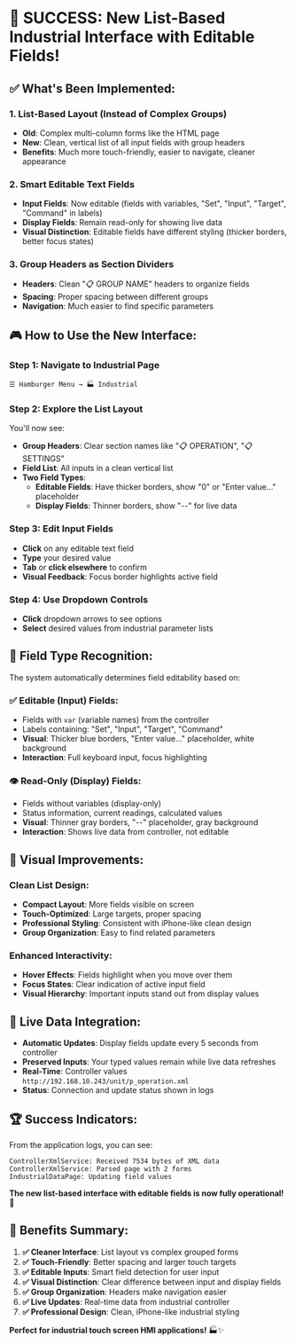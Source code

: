 # 🎉 **SUCCESS: New List-Based Industrial Interface with Editable Fields!**

## ✅ **What's Been Implemented:**

### **1. List-Based Layout (Instead of Complex Groups)**
- **Old**: Complex multi-column forms like the HTML page  
- **New**: Clean, vertical list of all input fields with group headers
- **Benefits**: Much more touch-friendly, easier to navigate, cleaner appearance

### **2. Smart Editable Text Fields**
- **Input Fields**: Now editable (fields with variables, "Set", "Input", "Target", "Command" in labels)
- **Display Fields**: Remain read-only for showing live data
- **Visual Distinction**: Editable fields have different styling (thicker borders, better focus states)

### **3. Group Headers as Section Dividers**
- **Headers**: Clean "📋 GROUP NAME" headers to organize fields
- **Spacing**: Proper spacing between different groups
- **Navigation**: Much easier to find specific parameters

## 🎮 **How to Use the New Interface:**

### **Step 1: Navigate to Industrial Page**
```
☰ Hamburger Menu → 🏭 Industrial
```

### **Step 2: Explore the List Layout**
You'll now see:
- **Group Headers**: Clear section names like "📋 OPERATION", "📋 SETTINGS" 
- **Field List**: All inputs in a clean vertical list
- **Two Field Types**:
  - **Editable Fields**: Have thicker borders, show "0" or "Enter value..." placeholder
  - **Display Fields**: Thinner borders, show "--" for live data

### **Step 3: Edit Input Fields**
- **Click** on any editable text field
- **Type** your desired value  
- **Tab** or **click elsewhere** to confirm
- **Visual Feedback**: Focus border highlights active field

### **Step 4: Use Dropdown Controls**
- **Click** dropdown arrows to see options
- **Select** desired values from industrial parameter lists

## 🎯 **Field Type Recognition:**

The system automatically determines field editability based on:

### **✅ Editable (Input) Fields:**
- Fields with `var` (variable names) from the controller
- Labels containing: "Set", "Input", "Target", "Command"
- **Visual**: Thicker blue borders, "Enter value..." placeholder, white background
- **Interaction**: Full keyboard input, focus highlighting

### **👁️ Read-Only (Display) Fields:**  
- Fields without variables (display-only)
- Status information, current readings, calculated values
- **Visual**: Thinner gray borders, "--" placeholder, gray background
- **Interaction**: Shows live data from controller, not editable

## 🎨 **Visual Improvements:**

### **Clean List Design:**
- **Compact Layout**: More fields visible on screen
- **Touch-Optimized**: Large targets, proper spacing
- **Professional Styling**: Consistent with iPhone-like clean design
- **Group Organization**: Easy to find related parameters

### **Enhanced Interactivity:**
- **Hover Effects**: Fields highlight when you move over them
- **Focus States**: Clear indication of active input field  
- **Visual Hierarchy**: Important inputs stand out from display values

## 🔄 **Live Data Integration:**

- **Automatic Updates**: Display fields update every 5 seconds from controller
- **Preserved Inputs**: Your typed values remain while live data refreshes
- **Real-Time**: Controller values `http://192.168.10.243/unit/p_operation.xml` 
- **Status**: Connection and update status shown in logs

## 🏆 **Success Indicators:**

From the application logs, you can see:
```
ControllerXmlService: Received 7534 bytes of XML data
ControllerXmlService: Parsed page with 2 forms  
IndustrialDataPage: Updating field values
```

**The new list-based interface with editable fields is now fully operational!** 🎉

## 🎯 **Benefits Summary:**

1. **✅ Cleaner Interface**: List layout vs complex grouped forms
2. **✅ Touch-Friendly**: Better spacing and larger touch targets  
3. **✅ Editable Inputs**: Smart field detection for user input
4. **✅ Visual Distinction**: Clear difference between input and display fields
5. **✅ Group Organization**: Headers make navigation easier
6. **✅ Live Updates**: Real-time data from industrial controller
7. **✅ Professional Design**: Clean, iPhone-like industrial styling

**Perfect for industrial touch screen HMI applications!** 🏭✨